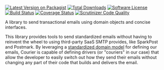 [![Latest Version on Packagist][ico-version]][link-packagist]
[![Total Downloads][ico-downloads]][link-downloads]
[![Software License][ico-license]](LICENSE)
[![Build Status][ico-travisci]][link-travisci]
[![Coverage Status][ico-coverage]][link-coverage]
[![Scrutinizer Code Quality][ico-scrutinizer]][link-scrutinizer]

A library to send transactional emails using domain objects and concise
interfaces.

This library provides tools to send standardized emails without having to
reinvent the wheel to using third-party SaaS SMTP provides, like SparkPost and
Postmark. By leveraging a [standardized domain
model](https://github.com/quartzy/php-email) for defining our emails, Courier is
capable of defining drivers (or "couriers" in our case) that allow the developer
to easily switch out how they send their emails without changing any part of
their code that builds and delivers the email.

[ico-version]: https://img.shields.io/packagist/v/quartzy/courier.svg?style=flat-square
[ico-license]: https://img.shields.io/badge/license-Apache%202.0-brightgreen.svg?style=flat-square
[ico-travisci]: https://img.shields.io/travis/quartzy/courier.svg?style=flat-square
[ico-coverage]: https://img.shields.io/scrutinizer/coverage/g/quartzy/courier.svg?style=flat-square
[ico-scrutinizer]: https://img.shields.io/scrutinizer/g/quartzy/courier.svg?style=flat-square
[ico-downloads]: https://img.shields.io/packagist/dt/quartzy/courier.svg?style=flat-square

[link-packagist]: https://packagist.org/packages/quartzy/courier
[link-travisci]: https://travis-ci.org/quartzy/courier
[link-coverage]: https://scrutinizer-ci.com/g/quartzy/courier
[link-scrutinizer]: https://scrutinizer-ci.com/g/quartzy/courier
[link-downloads]: https://packagist.org/packages/quartzy/courier
